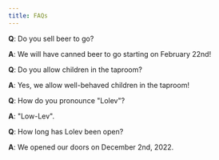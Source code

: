 ```yaml
---
title: FAQs
---
```


**Q**: Do you sell beer to go?

**A**: We will have canned beer to go starting on February 22nd!

**Q**: Do you allow children in the taproom?

**A**: Yes, we allow well-behaved children in the taproom!

**Q**: How do you pronounce "Lolev"?

**A**: "Low-Lev".

**Q**: How long has Lolev been open?

**A**: We opened our doors on December 2nd, 2022.
